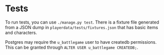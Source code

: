 # Tests

To run tests, you can use `./manage.py test`. There is a fixture file generated
from a JSON dump in `playerdata/tests/fixtures.json` that has basic items
and characters.

Postgres may require the `u_battlegame` user to have createdb permissions. This
can be granted through `ALTER USER u_battlegame CREATEDB;`.
